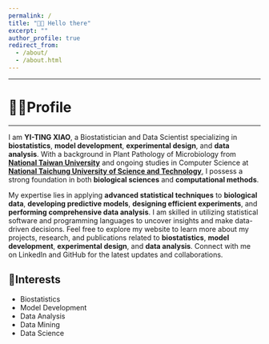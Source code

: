```yaml
---
permalink: /
title: "👋🏼 Hello there"
excerpt: ""
author_profile: true
redirect_from: 
  - /about/
  - /about.html
---
```



_________________






# 👩‍💻Profile

__________________
I am **YI-TING XIAO**, a Biostatistician and Data Scientist specializing in **biostatistics**, **model development**, **experimental design**, and **data analysis**. With a background in Plant Pathology of Microbiology from [**National Taiwan University**](http://www.ppm.ntu.edu.tw/en) and ongoing studies in Computer Science at[ **National Taichung University of Science and Technology**](http://wwwen.nutc.edu.tw/new/csie_masters.html), I possess a strong foundation in both 
**biological sciences** and **computational methods**.

My expertise lies in applying **advanced statistical techniques** to **biological data**, **developing predictive models**, **designing efficient experiments**, and **performing comprehensive data analysis**. I am skilled in utilizing statistical software and programming languages to uncover insights and make data-driven decisions. Feel free to explore my website to learn more about my projects, research, and publications related to **biostatistics**, **model development**, **experimental design**, and **data analysis**.
Connect with me on LinkedIn and GitHub for the latest updates and collaborations.

## 🌻Interests
  * Biostatistics
  * Model Development
  * Data Analysis
  * Data Mining
  * Data Science